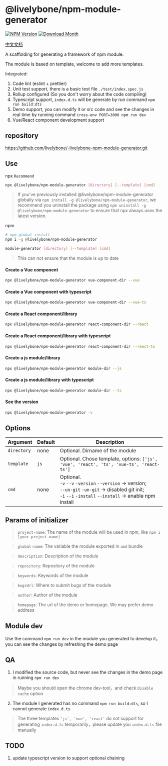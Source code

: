 # @livelybone/npm-module-generator
[![NPM Version](http://img.shields.io/npm/v/@livelybone/npm-module-generator.svg?style=flat-square)](https://www.npmjs.com/package/@livelybone/npm-module-generator)
[![Download Month](http://img.shields.io/npm/dm/@livelybone/npm-module-generator.svg?style=flat-square)](https://www.npmjs.com/package/@livelybone/npm-module-generator)

[中文文档](./README-CN.md)

A scaffolding for generating a framework of npm module.

The module is based on template, welcome to add more templates.

Integrated: 
1. Code lint (eslint + prettier)
2. Unit test support, there is a basic test file `./test/index.spec.js`
3. Rollup configured (So you don't worry about the code compiling)
4. Typescript support, `index.d.ts` will be generate by run command `npm run build:dts`
5. Demo support, you can modify it or src code and see the changes in real time by running command `cross-env PORT=3000 npm run dev`
6. Vue/React component development support

## repository
https://github.com/livelybone/-livelybone-npm-module-generator.git

## Use
npx `Recommend`

```bash
npx @livelybone/npm-module-generator [directory] [--template] [cmd]
```
> If you've previously installed @livelybone/npm-module-generator globally via `npm install -g @livelybone/npm-module-generator`, we recommend you uninstall the package using `npm uninstall -g @livelybone/npm-module-generator` to ensure that npx always uses the latest version.

npm

```bash
# npm global install
npm i -g @livelybone/npm-module-generator

module-generator [directory] [--template] [cmd]
```
> This can not ensure that the module is up to date

#### Create a Vue component

```bash 
npx @livelybone/npm-module-generator vue-component-dir --vue
```

#### Create a Vue component with typescript

```bash 
npx @livelybone/npm-module-generator vue-component-dir --vue-ts
```

#### Create a React component/library

```bash 
npx @livelybone/npm-module-generator react-component-dir --react
```

#### Create a React component/library with typescript

```bash 
npx @livelybone/npm-module-generator react-component-dir --react-ts
```

#### Create a js module/library

```bash 
npx @livelybone/npm-module-generator module-dir --js
```

#### Create a js module/library with typescript

```bash 
npx @livelybone/npm-module-generator module-dir --ts
```

#### See the version

```bash 
npx @livelybone/npm-module-generator -v
```

## Options
|Argument|Default|Description|
|--------|-------|-----------|
|`directory`|none|Optional. Dirname of the module|
|`template`|`js`|Optional. Chose template, options: `['js', 'vue', 'react', 'ts', 'vue-ts', 'react-ts']`|
|`cmd`|none|Optional. <br>`-v` `--v` `-version` `--version` -> version; <br>`--un-git` `-un-git` -> disabled git init; <br>`-i` `--i` `-install` `--install` -> enable npm install<br> |

## Params of initializer

> `project-name`: The name of the module will be used in npm, like `npm i [your-preject-name]`

> `global-name`: The variable the module exported in `umd` bundle

> `description`: Description of the module 

> `repository`: Repository of the module 

> `keywords`: Keywords of the module 

> `bugsUrl`: Where to submit bugs of the module

> `author`: Author of the module

> `homepage`: The url of the demo or homepage. We may prefer demo address 

## Module dev
Use the command `npm run dev` in the module you generated to develop it，you can see the changes by refreshing the demo page

## QA
1. I modified the source code, but never see the changes in the demo page in running `npm run dev`
> Maybe you should open the chrome dev-tool，and check `Disable cache` option

2. The module I generated has no command `npm run build:dts`, so I cannot generate `index.d.ts`
> The three templates `'js', 'vue', 'react'` do not support for generating `index.d.ts` temporarily，please update you `index.d.ts` file manually

## TODO
1. update typescript version to support optional chaining
